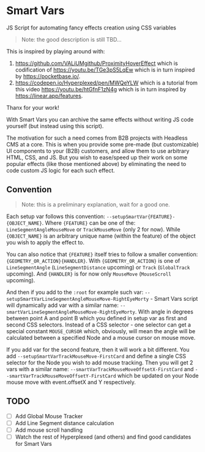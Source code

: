 # Smart Vars
JS Script for automating fancy effects creation using CSS variables

> Note: the good description is still TBD...

This is inspired by playing around with:
1. https://github.com/VALiUMgithub/ProximityHoverEffect which is codification of https://youtu.be/TGe3pS5LqEw which is in turn inspired by https://pocketbase.io/.
2. https://codepen.io/Hyperplexed/pen/MWQeYLW which is a tutorial from this video https://youtu.be/htGfnF1zN4g which is in turn inspired by https://linear.app/features.

Thanx for your work!

With Smart Vars you can archive the same effects without writing JS code yourself (but instead using this script).

The motivation for such a need comes from B2B projects with Headless CMS at a core. 
This is when you provide some pre-made (but customizable) UI components to your (B2B) customers, and allow them to use
arbitrary HTML, CSS, and JS.
But you wish to ease/speed up their work on some popular effects (like those mentioned above) by eliminating the need to 
code custom JS logic for each such effect.

## Convention
> Note: this is a preliminary explanation, wait for a good one.

Each setup var follows this convention: `--setupSmartVar{FEATURE}-{OBJECT_NAME}`.
Where `{FEATURE}` can be one of the: `LineSegmentAngleMouseMove` or `TrackMouseMove` (only 2 for now).
While `{OBJECT_NAME}` is an arbitrary unique name (within the feature) of the object you wish to apply the effect to.

You can also notice that `{FEATURE}` itself tries to follow a smaller convention: `{GEOMETRY_OR_ACTION}{HANDLER}`.
With `{GEOMETRY_OR_ACTION}` is one of `LineSegmentAngle` (`LineSegmentDistance` upcoming) or `Track` (`GlobalTrack` upcoming).
And `{HANDLER}` is for now only `MouseMove` (`MouseScroll` upcoming).

And then if you add to the `:root` for example such var: `--setupSmartVarLineSegmentAngleMouseMove-RightEyeMorty` -
Smart Vars script will dynamically add var with a similar name: `--smartVarLineSegmentAngleMouseMove-RightEyeMorty`.
With angle in degrees between point A and point B which you defined in setup var as first and second CSS selectors.
Instead of a CSS selector - one selector can get a special constant `MOUSE_CURSOR` which, obviously, will mean the angle
will be calculated between a specified Node and a mouse cursor on mouse move.

If you add var for the second feature, then it will work a bit different.
You add `--setupSmartVarTrackMouseMove-FirstCard` and define a single CSS selector for the Node you wish to add 
mouse tracking. Then you will get 2 vars with a similar name: `--smartVarTrackMouseMoveOffsetX-FirstCard` and
`--smartVarTrackMouseMoveOffsetY-FirstCard` which be updated on your Node mouse move with event.offsetX and Y respectively.

## TODO
- [ ] Add Global Mouse Tracker
- [ ] Add Line Segment distance calculation
- [ ] Add mouse scroll handling
- [ ] Watch the rest of Hyperplexed (and others) and find good candidates for Smart Vars